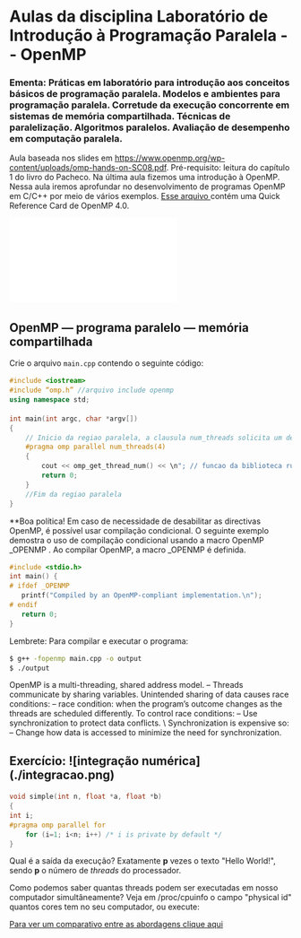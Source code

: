 
# Aulas da disciplina Laboratório de Introdução à Programação Paralela -- OpenMP
### Ementa: Práticas em laboratório para introdução aos conceitos básicos de programação paralela. Modelos e ambientes para programação paralela. Corretude da execução concorrente em sistemas de memória compartilhada. Técnicas de paralelização. Algoritmos paralelos. Avaliação de desempenho em computação paralela. 

Aula baseada nos slides em https://www.openmp.org/wp-content/uploads/omp-hands-on-SC08.pdf. Pré-requisito: leitura do capítulo 1 do livro do Pacheco.
Na última aula fizemos uma introdução à OpenMP. Nessa aula iremos aprofundar no desenvolvimento de programas OpenMP em C/C++ por meio de vários exemplos. [Esse arquivo ](./OpenMP-4.0-C.pdf) contém uma Quick Reference Card de OpenMP 4.0.

![A figura mostra o processo de paralelização de um programa](./ParallelProcess.pdf)
 
## OpenMP — programa paralelo — memória compartilhada
Crie o arquivo `main.cpp` contendo o seguinte código:

```cpp
#include <iostream>
#include “omp.h” //arquivo include openmp
using namespace std;

int main(int argc, char *argv[])
{
    // Inicio da regiao paralela, a clausula num_threads solicita um determinado número de threads
    #pragma omp parallel num_threads(4)
    {
        cout << omp_get_thread_num() << \n"; // funcao da biblioteca runtime, retorna o ID (rank) da thread
        return 0;
    }
    //Fim da regiao paralela
}
```

**Boa política! Em caso de necessidade de desabilitar as directivas OpenMP, é possível usar compilação condicional. O seguinte exemplo demostra o uso de compilação condicional usando a macro OpenMP _OPENMP . Ao compilar OpenMP, a macro _OPENMP é definida.

```cpp
#include <stdio.h>
int main() {
# ifdef _OPENMP
   printf("Compiled by an OpenMP-compliant implementation.\n");
# endif
   return 0; 
}
```

Lembrete: Para compilar e executar o programa:

```bash
$ g++ -fopenmp main.cpp -o output
$ ./output
```

OpenMP is a multi-threading, shared address model.
– Threads communicate by sharing variables.  Unintended sharing of data causes race
conditions:
– race condition: when the program’s outcome changes as the threads are scheduled differently.
 To control race conditions:
– Use synchronization to protect data conflicts.
\ Synchronization is expensive so:
– Change how data is accessed to minimize the need
for synchronization.

## Exercício: ![integração numérica] (./integracao.png)

```cpp
void simple(int n, float *a, float *b)
{
int i;
#pragma omp parallel for
    for (i=1; i<n; i++) /* i is private by default */
}

```

Qual é a saída da execução? Exatamente **p** vezes o texto "Hello World!", sendo **p** o número de *threads* do processador.

Como podemos saber quantas threads podem ser executadas em nosso computador simultâneamente? Veja em /proc/cpuinfo o campo "physical id" quantos cores tem no seu computador, ou execute:





[Para ver um comparativo entre as abordagens clique aqui](./examples)
